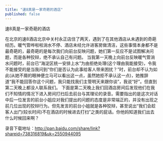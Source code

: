 ```yaml
---
title: "速8真是一家奇葩的酒店"
published: false
---
```

速8真是一家奇葩的酒店

在北京的速8酒店北京中关村永正店住了两天，遇到了在其他酒店从未遇到的奇葩经历。暖气管哗啦啦淌水不停、酒店未经允许进客房做清洁，这些事情本身都不是最奇葩的，最奇葩的是每次我们向前台反映问题，她们第一反应不是试图解决问题，而是各种狡辩，绝不承认自己有问题。
当我第一天晚上向前台反映暖气管淌水问题时，前台已“海淀区统一安排上水”为由拒绝处理(这个理由我能接受)，令我不能接受的是当我问到“你们是否认为此事给客人带来困扰？”时，前台却不认为如此(从她不屑的眼神便立马可以看出这一点，虽然她拒不承认这一点)，她推辞道“我不能回答你这个问题，我只能找我们主管明天来跟你谈”，我说“好”。但直到第二天晚上都没人联系我们。
下面是第二天晚上我们回酒店房间后发现他们在我们不知情的情况下进入房间打扫后去前台与其理论的录音。需要指出的是这次对话中后一位发言的前台小姐应对我们提出的问题的态度是非常端正的，并没有出现之前几位出现的狡辩行为。但先发言的前台小姐就是各种狡辩，甚至说出“我们会趁客人出门(较长时间)不在酒店的时候进去打扫”之类的屁话。你他妈知道我们出去什么时候回来啊？

录音下载地址：http://pan.baidu.com/share/link?shareid=738316819&uk=2550944095
